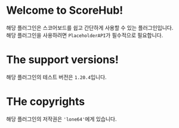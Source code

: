 # Welcome to ScoreHub!
해당 플러그인은 스코어보드를 쉽고 간단하게 사용할 수 있는 플러그인입니다.<br>
해당 플러그인을 사용하려면 `PlaceholderAPI`가 필수적으로 필요합니다.

# The support versions!
해당 플러그인의 테스트 버전은 `1.20.4`입니다.<br>

# THe copyrights
해당 플러그인의 저작권은 `'lone64'`에게 있습니다.
